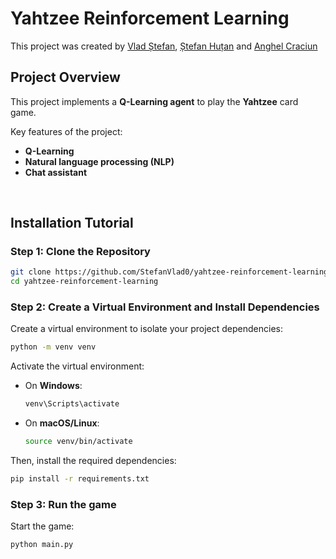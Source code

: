 # Yahtzee Reinforcement Learning

This project was created by [Vlad Ștefan](https://github.com/StefanVlad0), [Ștefan Huțan](https://github.com/hutanstefan) and [Anghel Craciun](https://github.com/Anghel23)


## Project Overview

This project implements a **Q-Learning agent** to play the **Yahtzee** card game.

Key features of the project:
- **Q-Learning**
- **Natural language processing (NLP)**
- **Chat assistant**

<br>

## Installation Tutorial

### Step 1: Clone the Repository

```bash
git clone https://github.com/StefanVlad0/yahtzee-reinforcement-learning.git
cd yahtzee-reinforcement-learning
```

### Step 2: Create a Virtual Environment and Install Dependencies
Create a virtual environment to isolate your project dependencies:
```bash
python -m venv venv
```
Activate the virtual environment:
- On **Windows**:
  ```bash
  venv\Scripts\activate
  ```
- On **macOS/Linux**:
  ```bash
  source venv/bin/activate
  ```

Then, install the required dependencies:
```bash
pip install -r requirements.txt
```

### Step 3: Run the game
Start the game:
```bash
python main.py
```

